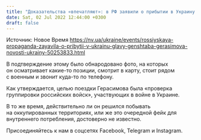 ```yaml
---
title: "Доказательства «впечатляют»: в РФ заявили о прибытии в Украину главы российского генштаба Герасимова"
date: Sat, 02 Jul 2022 12:44:00 +0300
draft: false
---
```

Источник: Новое Время https://nv.ua/ukraine/events/rossiyskaya-propaganda-zayavila-o-pribytii-v-ukrainu-glavy-genshtaba-gerasimova-novosti-ukrainy-50253833.html


В подтверждение этому было обнародовано фото, на которых он осматривает какие-то позиции, смотрит в карту, стоит рядом с военным и звонит куда-то по телефону.

Как утверждается, целью поездки Герасимова была «проверка группировки российских войск», участвующих в войне в Украине.

В то же время, действительно ли он решился побывать на оккупированных территориях, или же это очередной фейк для внутреннего потребления, достоверно не известно.

Присоединяйтесь к нам в соцсетях Facebook, Telegram и Instagram.
